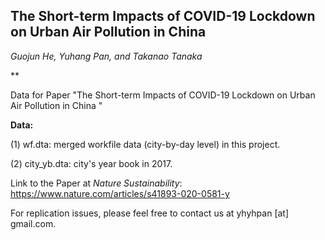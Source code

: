 ## The Short-term Impacts of COVID-19 Lockdown on Urban Air Pollution in China

*Guojun He, Yuhang Pan, and Takanao Tanaka*

**

Data for Paper "The Short-term Impacts of COVID-19 Lockdown on Urban Air Pollution in China "

**Data:** 

(1) wf.dta: merged workfile data (city-by-day level) in this project.

(2) city_yb.dta: city's year book in 2017.

Link to the Paper at *Nature Sustainability*: https://www.nature.com/articles/s41893-020-0581-y

For replication issues, please feel free to contact us at yhyhpan [at] gmail.com.

